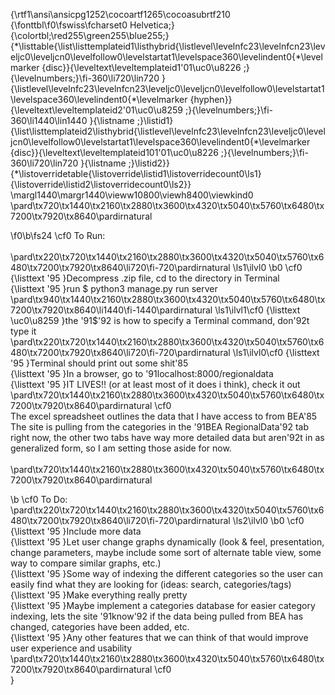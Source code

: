{\rtf1\ansi\ansicpg1252\cocoartf1265\cocoasubrtf210
{\fonttbl\f0\fswiss\fcharset0 Helvetica;}
{\colortbl;\red255\green255\blue255;}
{\*\listtable{\list\listtemplateid1\listhybrid{\listlevel\levelnfc23\levelnfcn23\leveljc0\leveljcn0\levelfollow0\levelstartat1\levelspace360\levelindent0{\*\levelmarker \{disc\}}{\leveltext\leveltemplateid1\'01\uc0\u8226 ;}{\levelnumbers;}\fi-360\li720\lin720 }{\listlevel\levelnfc23\levelnfcn23\leveljc0\leveljcn0\levelfollow0\levelstartat1\levelspace360\levelindent0{\*\levelmarker \{hyphen\}}{\leveltext\leveltemplateid2\'01\uc0\u8259 ;}{\levelnumbers;}\fi-360\li1440\lin1440 }{\listname ;}\listid1}
{\list\listtemplateid2\listhybrid{\listlevel\levelnfc23\levelnfcn23\leveljc0\leveljcn0\levelfollow0\levelstartat1\levelspace360\levelindent0{\*\levelmarker \{disc\}}{\leveltext\leveltemplateid101\'01\uc0\u8226 ;}{\levelnumbers;}\fi-360\li720\lin720 }{\listname ;}\listid2}}
{\*\listoverridetable{\listoverride\listid1\listoverridecount0\ls1}{\listoverride\listid2\listoverridecount0\ls2}}
\margl1440\margr1440\vieww10800\viewh8400\viewkind0
\pard\tx720\tx1440\tx2160\tx2880\tx3600\tx4320\tx5040\tx5760\tx6480\tx7200\tx7920\tx8640\pardirnatural

\f0\b\fs24 \cf0 To Run:\
\
\pard\tx220\tx720\tx1440\tx2160\tx2880\tx3600\tx4320\tx5040\tx5760\tx6480\tx7200\tx7920\tx8640\li720\fi-720\pardirnatural
\ls1\ilvl0
\b0 \cf0 {\listtext	\'95	}Decompress .zip file, cd to the directory in Terminal\
{\listtext	\'95	}run $ python3 manage.py run server\
\pard\tx940\tx1440\tx2160\tx2880\tx3600\tx4320\tx5040\tx5760\tx6480\tx7200\tx7920\tx8640\li1440\fi-1440\pardirnatural
\ls1\ilvl1\cf0 {\listtext	\uc0\u8259 	}the \'91$\'92 is how to specify a Terminal command, don\'92t type it\
\pard\tx220\tx720\tx1440\tx2160\tx2880\tx3600\tx4320\tx5040\tx5760\tx6480\tx7200\tx7920\tx8640\li720\fi-720\pardirnatural
\ls1\ilvl0\cf0 {\listtext	\'95	}Terminal should print out some shit\'85\
{\listtext	\'95	}In a browser, go to \'91localhost:8000/regionaldata\
{\listtext	\'95	}IT LIVES!! (or at least most of it does i think), check it out\
\pard\tx720\tx1440\tx2160\tx2880\tx3600\tx4320\tx5040\tx5760\tx6480\tx7200\tx7920\tx8640\pardirnatural
\cf0 \
The excel spreadsheet outlines the data that I have access to from BEA\'85 The site is pulling from the categories in the \'91BEA RegionalData\'92 tab right now, the other two tabs have way more detailed data but aren\'92t in as generalized form, so I am setting those aside for now.\
\
\pard\tx720\tx1440\tx2160\tx2880\tx3600\tx4320\tx5040\tx5760\tx6480\tx7200\tx7920\tx8640\pardirnatural

\b \cf0 To Do:\
\pard\tx220\tx720\tx1440\tx2160\tx2880\tx3600\tx4320\tx5040\tx5760\tx6480\tx7200\tx7920\tx8640\li720\fi-720\pardirnatural
\ls2\ilvl0
\b0 \cf0 {\listtext	\'95	}Include more data\
{\listtext	\'95	}Let user change graphs dynamically (look & feel, presentation, change parameters, maybe include some sort of alternate table view, some way to compare similar graphs, etc.)\
{\listtext	\'95	}Some way of indexing the different categories so the user can easily find what they are looking for (ideas: search, categories/tags)\
{\listtext	\'95	}Make everything really pretty\
{\listtext	\'95	}Maybe implement a categories database for easier category indexing, lets the site \'91know\'92 if the data being pulled from BEA has changed, categories have been added, etc.\
{\listtext	\'95	}Any other features that we can think of that would improve user experience and usability\
\pard\tx720\tx1440\tx2160\tx2880\tx3600\tx4320\tx5040\tx5760\tx6480\tx7200\tx7920\tx8640\pardirnatural
\cf0 \
}